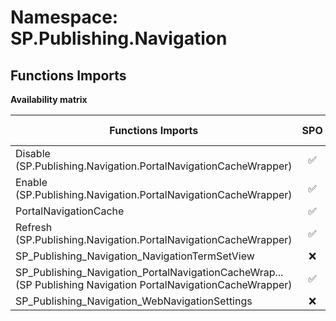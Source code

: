 # Namespace: SP.Publishing.Navigation

## Functions Imports

**Availability matrix**

Functions Imports | SPO | SP 2019 | SP 2016 | SP 2013
----------|:---:|:-------:|:-------:|:-------
Disable (SP.Publishing.Navigation.PortalNavigationCacheWrapper) | ✅ | ❌ | ❌ | ❌
Enable (SP.Publishing.Navigation.PortalNavigationCacheWrapper) | ✅ | ❌ | ❌ | ❌
PortalNavigationCache | ✅ | ❌ | ❌ | ❌
Refresh (SP.Publishing.Navigation.PortalNavigationCacheWrapper) | ✅ | ❌ | ❌ | ❌
SP_Publishing_Navigation_NavigationTermSetView | ❌ | ❌ | ❌ | ✅
<span title="SP_Publishing_Navigation_PortalNavigationCacheWrapper">SP_Publishing_Navigation_PortalNavigationCacheWrap...</span> (SP Publishing Navigation PortalNavigationCacheWrapper) | ✅ | ❌ | ❌ | ❌
SP_Publishing_Navigation_WebNavigationSettings | ❌ | ❌ | ❌ | ✅
